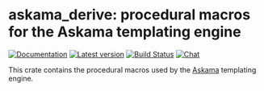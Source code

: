 # askama_derive: procedural macros for the Askama templating engine

[![Documentation](https://docs.rs/askama_derive/badge.svg)](https://docs.rs/askama_derive/)
[![Latest version](https://img.shields.io/crates/v/askama_derive.svg)](https://crates.io/crates/askama_derive)
[![Build Status](https://github.com/djc/askama/workflows/CI/badge.svg)](https://github.com/djc/askama/actions?query=workflow%3ACI)
[![Chat](https://img.shields.io/discord/976380008299917365?logo=discord)](https://discord.gg/ZucwjE6bmT)

This crate contains the procedural macros used by the
[Askama](https://github.com/djc/askama) templating engine.
